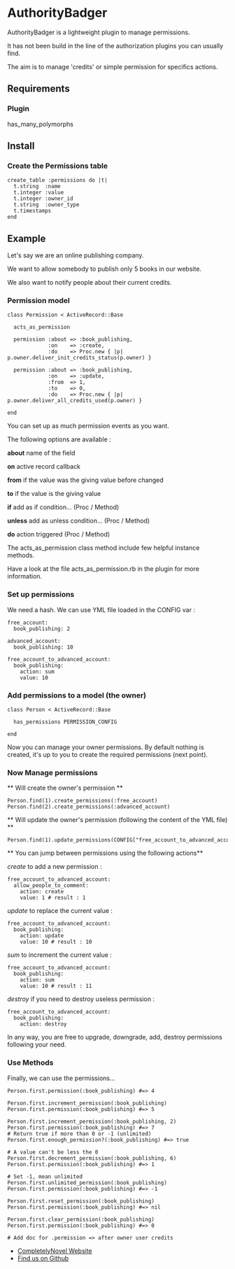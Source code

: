 # AuthorityBadger

AuthorityBadger is a lightweight plugin to manage permissions.

It has not been build in the line of the authorization plugins you can usually find.

The aim is to manage 'credits' or simple permission for specifics actions.

## Requirements

### Plugin

has_many_polymorphs

## Install

### Create the Permissions table

    create_table :permissions do |t|
      t.string  :name
      t.integer :value
      t.integer :owner_id
      t.string  :owner_type
      t.timestamps
    end

## Example

Let's say we are an online publishing company.

We want to allow somebody to publish only 5 books in our website.

We also want to notify people about their current credits.

### Permission model

    class Permission < ActiveRecord::Base
  
      acts_as_permission

      permission :about => :book_publishing, 
                 :on    => :create,
                 :do    => Proc.new { |p| p.owner.deliver_init_credits_status(p.owner) }

      permission :about => :book_publishing, 
                 :on    => :update,
                 :from  => 1,
                 :to    => 0,
                 :do    => Proc.new { |p| p.owner.deliver_all_credits_used(p.owner) }
                              
    end

You can set up as much permission events as you want.


The following options are available :

**about** name of the field

**on** active record callback

**from** if the value was the giving value before changed

**to** if the value is the giving value

**if** add as if condition... (Proc / Method)

**unless** add as unless condition... (Proc / Method)

**do** action triggered (Proc / Method)


The acts_as_permission class method include few helpful instance methods.

Have a look at the file acts_as_permission.rb in the plugin for more information.

### Set up permissions

We need a hash. We can use YML file loaded in the CONFIG var :

    free_account:
      book_publishing: 2
      
    advanced_account:
      book_publishing: 10

    free_account_to_advanced_account:
      book_publishing:
        action: sum
        value: 10
      
### Add permissions to a model (the owner)

    class Person < ActiveRecord::Base

      has_permissions PERMISSION_CONFIG
  
    end

Now you can manage your owner permissions. By default nothing is created, it's up to you to create the required permissions (next point).

### Now Manage permissions

** Will create the owner's permission **

    Person.find(1).create_permissions(:free_account)
    Person.find(2).create_permissions(:advanced_account)

** Will update the owner's permission (following the content of the YML file) **

    Person.find(1).update_permissions(CONFIG["free_account_to_advanced_account"])

** You can jump between permissions using the following actions**

*create* to add a new permission :

    free_account_to_advanced_account:
      allow_people_to_comment:
        action: create
        value: 1 # result : 1

*update* to replace the current value :

    free_account_to_advanced_account:
      book_publishing:
        action: update
        value: 10 # result : 10

*sum* to increment the current value :

    free_account_to_advanced_account:
      book_publishing:
        action: sum
        value: 10 # result : 11

*destroy* if you need to destroy useless permission :

    free_account_to_advanced_account:
      book_publishing:
        action: destroy

In any way, you are free to upgrade, downgrade, add, destroy permissions following your need.
        
### Use Methods

Finally, we can use the permissions...

    Person.first.permission(:book_publishing) #=> 4
    
    Person.first.increment_permission(:book_publishing)
    Person.first.permission(:book_publishing) #=> 5
    
    Person.first.increment_permission(:book_publishing, 2)
    Person.first.permission(:book_publishing) #=> 7
    # Return true if more than 0 or -1 (unlimited)
    Person.first.enough_permission?(:book_publishing) #=> true
    
    # A value can't be less the 0
    Person.first.decrement_permission(:book_publishing, 6) 
    Person.first.permission(:book_publishing) #=> 1
    
    # Set -1, mean unlimited
    Person.first.unlimited_permission(:book_publishing)
    Person.first.permission(:book_publishing) #=> -1
    
    Person.first.reset_permission(:book_publishing)
    Person.first.permission(:book_publishing) #=> nil
    
    Person.first.clear_permission(:book_publishing)
    Person.first.permission(:book_publishing) #=> 0

    # Add doc for .permission => after owner user credits
    
- [CompletelyNovel Website](http://www.completelynovel.com/ "CompletelyNovel")
- [Find us on Github](https://github.com/completelynovel "Github")